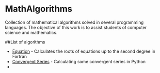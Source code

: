 # MathAlgorithms
Collection of mathematical algorithms solved in several programming languages. The objective of this work is to assist students of computer science and mathematics.

##List of algorithms

* [Equation](https://github.com/JoseCintra/MathAlgorithms/blob/master/Algebra/Equations/Equation.f95) - Calculates the roots of equations up to the second degree in Fortran
* [Convergent Series](https://github.com/JoseCintra/MathAlgorithms/blob/master/Arithmetic/ConvergentSeries/ConvergentSeries.py) - Calculating some convergent series in Python
* 
